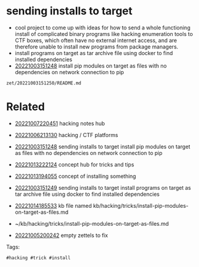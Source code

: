 # sending installs to target

- cool project to come up with ideas for how to send a whole functioning install of complicated binary programs like hacking enumeration tools to CTF boxes, which often have no external internet access, and are therefore unable to install new programs from package managers.
- install programs on target as tar archive file using docker to find installed dependencies
- [20221003151248](/zet/20221003151248/README.md) install pip modules on target as files with no dependencies on network connection to pip

` zet/20221003151250/README.md `

# Related

- [20221007220451](/zet/20221007220451/README.md) hacking notes hub

- [20221006213130](/zet/20221006213130/README.md) hacking / CTF platforms

- [20221003151248](/zet/20221003151248/README.md) sending installs to target install pip modules on target as files with no dependencies on network connection to pip
- [20221013222124](/zet/20221013222124/README.md) concept hub for tricks and tips
- [20221013194055](/zet/20221013194055/README.md) concept of installing something
- [20221003151249](/zet/20221003151249/README.md) sending installs to target install programs on target as tar archive file using docker to find installed dependencies
- [20221014185533](/zet/20221014185533/README.md) kb file named kb/hacking/tricks/install-pip-modules-on-target-as-files.md
- ~/kb/hacking/tricks/install-pip-modules-on-target-as-files.md
- [20221005200242](/zet/20221005200242/README.md) empty zettels to fix

Tags:

    #hacking #trick #install 

